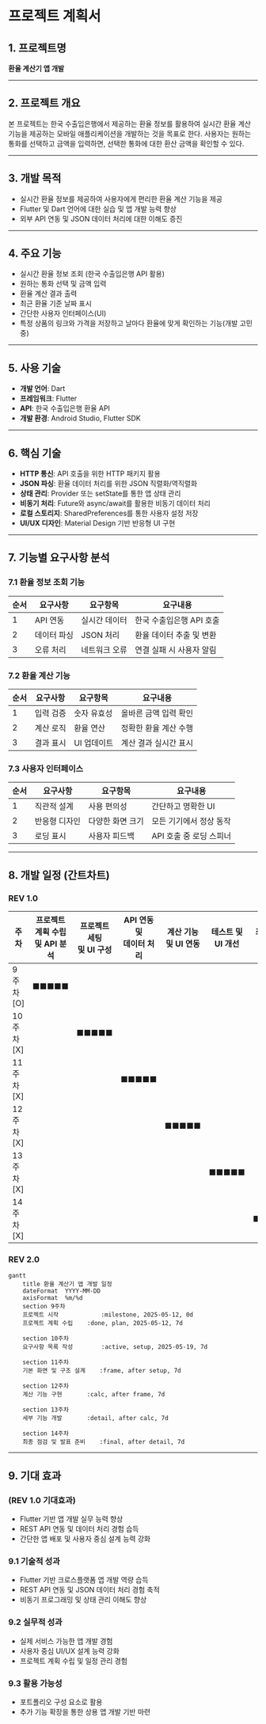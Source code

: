 # 프로젝트 계획서
## 1. 프로젝트명  
**환율 계산기 앱 개발**

---

## 2. 프로젝트 개요  
본 프로젝트는 한국 수출입은행에서 제공하는 환율 정보를 활용하여 실시간 환율 계산 기능을 제공하는 모바일 애플리케이션을 개발하는 것을 목표로 한다. 사용자는 원하는 통화를 선택하고 금액을 입력하면, 선택한 통화에 대한 환산 금액을 확인할 수 있다.

---

## 3. 개발 목적  
- 실시간 환율 정보를 제공하여 사용자에게 편리한 환율 계산 기능을 제공  
- Flutter 및 Dart 언어에 대한 실습 및 앱 개발 능력 향상  
- 외부 API 연동 및 JSON 데이터 처리에 대한 이해도 증진

---

## 4. 주요 기능  
- 실시간 환율 정보 조회 (한국 수출입은행 API 활용)  
- 원하는 통화 선택 및 금액 입력  
- 환율 계산 결과 출력  
- 최근 환율 기준 날짜 표시  
- 간단한 사용자 인터페이스(UI)
- 특정 상품의 링크와 가격을 저장하고 날마다 환율에 맞게 확인하는 기능(개발 고민중)

---

## 5. 사용 기술  
- **개발 언어**: Dart  
- **프레임워크**: Flutter  
- **API**: 한국 수출입은행 환율 API  
- **개발 환경**: Android Studio, Flutter SDK

---

## 6. 핵심 기술
- **HTTP 통신**: API 호출을 위한 HTTP 패키지 활용
- **JSON 파싱**: 환율 데이터 처리를 위한 JSON 직렬화/역직렬화
- **상태 관리**: Provider 또는 setState를 통한 앱 상태 관리
- **비동기 처리**: Future와 async/await를 활용한 비동기 데이터 처리
- **로컬 스토리지**: SharedPreferences를 통한 사용자 설정 저장
- **UI/UX 디자인**: Material Design 기반 반응형 UI 구현

---

## 7. 기능별 요구사항 분석

### 7.1 환율 정보 조회 기능
| 순서 | 요구사항 | 요구항목 | 요구내용 |
|------|----------|----------|----------|
| 1 | API 연동 | 실시간 데이터 | 한국 수출입은행 API 호출 |
| 2 | 데이터 파싱 | JSON 처리 | 환율 데이터 추출 및 변환 | 
| 3 | 오류 처리 | 네트워크 오류 | 연결 실패 시 사용자 알림 |

### 7.2 환율 계산 기능
| 순서 | 요구사항 | 요구항목 | 요구내용 |
|------|----------|----------|----------|
| 1 | 입력 검증 | 숫자 유효성 | 올바른 금액 입력 확인 |
| 2 | 계산 로직 | 환율 연산 | 정확한 환율 계산 수행 |
| 3 | 결과 표시 | UI 업데이트 | 계산 결과 실시간 표시 |

### 7.3 사용자 인터페이스
| 순서 | 요구사항 | 요구항목 | 요구내용
|------|----------|----------|----------|
| 1 | 직관적 설계 | 사용 편의성 | 간단하고 명확한 UI |
| 2 | 반응형 디자인 | 다양한 화면 크기 | 모든 기기에서 정상 동작 |
| 3 | 로딩 표시 | 사용자 피드백 | API 호출 중 로딩 스피너 |

---

## 8. 개발 일정 (간트차트)

### REV 1.0
| 주차   | 프로젝트 계획 수립<br>및 API 분석 | 프로젝트 세팅<br>및 UI 구성 | API 연동 및<br>데이터 처리 | 계산 기능<br>및 UI 연동 | 테스트 및<br>UI 개선 | 최종 점검<br>및 발표 |
|--------|------------------------------|----------------------------|-------------------------|----------------------|-------------------|-------------------|
| 9주차 [O] | ■■■■■                        |                            |                         |                      |                   |                   |
| 10주차 [X]|                              | ■■■■■                     |                         |                      |                   |                   |
| 11주차 [X]|                              |                            | ■■■■■                  |                      |                   |                   |
| 12주차 [X]|                              |                            |                         | ■■■■■              |                   |                   |
| 13주차 [X]|                              |                            |                         |                      | ■■■■■           |                   |
| 14주차 [X]|                              |                            |                         |                      |                   | ■■■■■            |
### REV 2.0
```mermaid
gantt
    title 환율 계산기 앱 개발 일정
    dateFormat  YYYY-MM-DD
    axisFormat  %m/%d
    section 9주차
    프로젝트 시작            :milestone, 2025-05-12, 0d
    프로젝트 계획 수립    :done, plan, 2025-05-12, 7d
    
    section 10주차
    요구사항 목록 작성        :active, setup, 2025-05-19, 7d
    
    section 11주차
    기본 화면 및 구조 설계    :frame, after setup, 7d
    
    section 12주차
    계산 기능 구현       :calc, after frame, 7d
    
    section 13주차
    세부 기능 개발       :detail, after calc, 7d
    
    section 14주차
    최종 점검 및 발표 준비    :final, after detail, 7d
```
---

## 9. 기대 효과 

### (REV 1.0 기대효과)
- Flutter 기반 앱 개발 실무 능력 향상  
- REST API 연동 및 데이터 처리 경험 습득  
- 간단한 앱 배포 및 사용자 중심 설계 능력 강화

### 9.1 기술적 성과
- Flutter 기반 크로스플랫폼 앱 개발 역량 습득
- REST API 연동 및 JSON 데이터 처리 경험 축적
- 비동기 프로그래밍 및 상태 관리 이해도 향상

### 9.2 실무적 성과
- 실제 서비스 가능한 앱 개발 경험
- 사용자 중심 UI/UX 설계 능력 강화
- 프로젝트 계획 수립 및 일정 관리 경험

### 9.3 활용 가능성
- 포트폴리오 구성 요소로 활용
- 추가 기능 확장을 통한 상용 앱 개발 기반 마련
